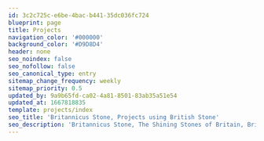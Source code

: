 ```yaml
---
id: 3c2c725c-e6be-4bac-b441-35dc036fc724
blueprint: page
title: Projects
navigation_color: '#000000'
background_color: '#D9D8D4'
header: none
seo_noindex: false
seo_nofollow: false
seo_canonical_type: entry
sitemap_change_frequency: weekly
sitemap_priority: 0.5
updated_by: 9a9b65fd-ca02-4a81-8501-83ab35a51e54
updated_at: 1667818835
template: projects/index
seo_title: 'Britannicus Stone, Projects using British Stone'
seo_description: 'Britannicus Stone, The Shining Stones of Britain, British Stone, and Marble. Britannicus Stone is the world’s leading provider of British stones and marble.'
---
```

